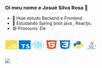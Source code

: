 ### Oi meu nome e Josué Silva Rosa 👋

- 🔭 Hoje estudo Backend e Frontend
- 🌱 Estudando Spring boot java , Reactjs.
- 😄 Pronouns: Ele



</div>
<div style="display: inline_block"><br>
  <img align="center" alt="Josue-Js" height="30" width="40" src="https://raw.githubusercontent.com/devicons/devicon/master/icons/javascript/javascript-plain.svg">
  <img align="center" alt="Josue-Ts" height="30" width="40" src="https://raw.githubusercontent.com/devicons/devicon/master/icons/typescript/typescript-plain.svg">
  <img align="center" alt="Josue-React" height="30" width="40" src="https://raw.githubusercontent.com/devicons/devicon/master/icons/react/react-original.svg">
  <img align="center" alt="Josue-HTML" height="30" width="40" src="https://raw.githubusercontent.com/devicons/devicon/master/icons/html5/html5-original.svg">
  <img align="center" alt="Josue-CSS" height="30" width="40" src="https://raw.githubusercontent.com/devicons/devicon/master/icons/css3/css3-original.svg">
  <img align="center" alt="Josue-Python" height="30" width="40" src="https://raw.githubusercontent.com/devicons/devicon/master/icons/python/python-original.svg">
  <img align="center" alt="Josue-java" height="30" width="40" src="https://raw.githubusercontent.com/devicons/devicon/master/icons/java/java-original.svg">

 
  
  ##
  
  <div>
  <a href="https://www.linkedin.com/in/josue-silva-b26a26163" target="_blank"><img src="https://img.shields.io/badge/-LinkedIn-%230077B5?style=for-the-badge&logo=linkedin&logoColor=white" target="_blank"></a> 
    
  </div>
  
  
